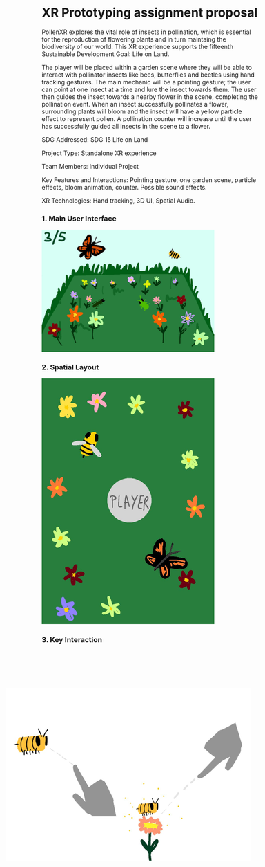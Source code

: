 # XR Prototyping assignment proposal


PollenXR explores the vital role of insects in pollination, which is essential for the reproduction of flowering plants and in turn maintaing the biodiversity of our world. This XR experience supports the fifteenth Sustainable Development Goal: Life on Land. 

The player will be placed within a garden scene where they will be able to interact with pollinator insects like bees, butterflies and beetles using hand tracking gestures. The main mechanic will be a pointing gesture; the user can point at one insect at a time and lure the insect towards them. The user then guides the insect towards a nearby flower in the scene, completing the pollination event. When an insect successfully pollinates a flower, surrounding plants will bloom and the insect will have a yellow particle effect to represent pollen. A pollination counter will increase until the user has successfully guided all insects in the scene to a flower.

SDG Addressed: SDG 15 Life on Land

Project Type: Standalone XR experience

Team Members: Individual Project

Key Features and Interactions: Pointing gesture, one garden scene, particle effects, bloom animation, counter. Possible sound effects.

XR Technologies: Hand tracking, 3D UI, Spatial Audio. 

### 1. Main User Interface
<img src="images/pollenXR1.jpg" alt="Main UI" width="400px">

### 2. Spatial Layout
<img src="images/pollenXR2.jpg" alt="Spatial Layout" width="400px">

### 3. Key Interaction
<img src="images/pollenXR3.jpg" alt="Key Interaction" width="400px" style="transform: rotate(-90deg);">



